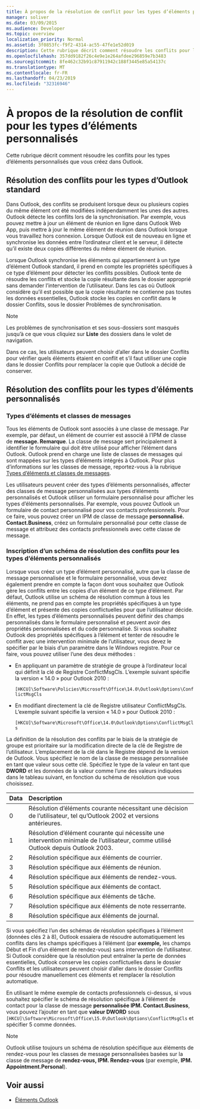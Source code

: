 ```yaml
---
title: À propos de la résolution de conflit pour les types d’éléments personnalisés
manager: soliver
ms.date: 03/09/2015
ms.audience: Developer
ms.topic: overview
localization_priority: Normal
ms.assetid: 3f0853fc-f9f2-4314-ac55-47fe1e52d019
description: Cette rubrique décrit comment résoudre les conflits pour les types d’éléments personnalisés que vous créez dans Outlook.
ms.openlocfilehash: 357dd9182f26c4e9e1e264afdee296859e7b3483
ms.sourcegitcommit: 8fe462c32b91c87911942c188f3445e85a54137c
ms.translationtype: MT
ms.contentlocale: fr-FR
ms.lasthandoff: 04/23/2019
ms.locfileid: "32316946"
---
```

# <a name="about-conflict-resolution-for-custom-item-types"></a>À propos de la résolution de conflit pour les types d’éléments personnalisés

Cette rubrique décrit comment résoudre les conflits pour les types d’éléments personnalisés que vous créez dans Outlook.
  
## <a name="conflict-resolution-for-standard-outlook-item-types"></a>Résolution des conflits pour les types d’Outlook standard

Dans Outlook, des conflits se produisent lorsque deux ou plusieurs copies du même élément ont été modifiées indépendamment les unes des autres. Outlook détecte les conflits lors de la synchronisation. Par exemple, vous pouvez mettre à jour un élément de réunion en ligne dans Outlook Web App, puis mettre à jour le même élément de réunion dans Outlook lorsque vous travaillez hors connexion. Lorsque Outlook est de nouveau en ligne et synchronise les données entre l’ordinateur client et le serveur, il détecte qu’il existe deux copies différentes du même élément de réunion.
  
Lorsque Outlook synchronise les éléments qui appartiennent à un type d’élément Outlook standard, il prend en compte les propriétés spécifiques à ce type d’élément pour détecter les conflits possibles. Outlook tente de résoudre les conflits et stocke la copie résultante dans le dossier approprié sans demander l’intervention de l’utilisateur. Dans les cas où Outlook considère qu’il est possible que la copie résultante ne contienne pas toutes les données essentielles, Outlook stocke les copies en conflit dans le dossier Conflits, sous le dossier Problèmes de synchronisation. 
  
> [!NOTE]
> Les problèmes de synchronisation et ses sous-dossiers sont masqués jusqu’à ce que vous cliquiez sur **Liste** des dossiers dans le volet de navigation. 
  
Dans ce cas, les utilisateurs peuvent choisir d’aller dans le dossier Conflits pour vérifier quels éléments étaient en conflit et s’il faut utiliser une copie dans le dossier Conflits pour remplacer la copie que Outlook a décidé de conserver.
  
## <a name="conflict-resolution-for-custom-item-types"></a>Résolution des conflits pour les types d’éléments personnalisés

### <a name="item-types-and-message-classes"></a>Types d’éléments et classes de messages
  
Tous les éléments de Outlook sont associés à une classe de message. Par exemple, par défaut, un élément de courrier est associé à l’IPM de classe de **message. Remarque**. La classe de message sert principalement à identifier le formulaire qui doit être utilisé pour afficher l’élément dans Outlook. Outlook prend en charge une liste de classes de messages qui sont mappées sur les types d’éléments intégrés à Outlook. Pour plus d’informations sur les classes de message, reportez-vous à la rubrique [Types d’éléments et classes de messages](https://msdn.microsoft.com/library/15b709cc-7486-b6c7-88a3-4a4d8e0ab292%28Office.15%29.aspx). 
  
Les utilisateurs peuvent créer des types d’éléments personnalisés, affecter des classes de message personnalisées aux types d’éléments personnalisés et Outlook utiliser un formulaire personnalisé pour afficher les types d’éléments personnalisés. Par exemple, vous pouvez Outlook un formulaire de contact personnalisé pour vos contacts professionnels. Pour ce faire, vous pouvez créer un IPM de classe de message **personnalisé. Contact.Business**, créez un formulaire personnalisé pour cette classe de message et attribuez des contacts professionnels avec cette classe de message. 
  
### <a name="registering-a-conflict-resolution-scheme-for-custom-item-types"></a>Inscription d’un schéma de résolution des conflits pour les types d’éléments personnalisés
  
Lorsque vous créez un type d’élément personnalisé, autre que la classe de message personnalisée et le formulaire personnalisé, vous devez également prendre en compte la façon dont vous souhaitez que Outlook gère les conflits entre les copies d’un élément de ce type d’élément. Par défaut, Outlook utilise un schéma de résolution commun à tous les éléments, ne prend pas en compte les propriétés spécifiques à un type d’élément et présente des copies conflictuelles pour que l’utilisateur décide. En effet, les types d’éléments personnalisés peuvent définir des champs personnalisés dans le formulaire personnalisé et peuvent avoir des propriétés personnalisées et du code personnalisé. Si vous souhaitez Outlook des propriétés spécifiques à l’élément et tenter de résoudre le conflit avec une intervention minimale de l’utilisateur, vous devez le spécifier par le biais d’un paramètre dans le Windows registre. Pour ce faire, vous pouvez utiliser l’une des deux méthodes : 
  
- En appliquant un paramètre de stratégie de groupe à l’ordinateur local qui définit la clé de Registre ConflictMsgCls. L’exemple suivant spécifie la version « 14.0 » pour Outlook 2010 : 
  
   `[HKCU]\Software\Policies\Microsoft\Office\14.0\Outlook\Options\ConflictMsgCls`
    
- En modifiant directement la clé de Registre utilisateur ConflictMsgCls. L’exemple suivant spécifie la version « 14.0 » pour Outlook 2010 : 
  
   `[HKCU]\Software\Microsoft\Office\14.0\Outlook\Options\ConflictMsgCls`
    
La définition de la résolution des conflits par le biais de la stratégie de groupe est prioritaire sur la modification directe de la clé de Registre de l’utilisateur. L’emplacement de la clé dans le Registre dépend de la version de Outlook. Vous spécifiez le nom de la classe de message personnalisée en tant que valeur sous cette clé. Spécifiez le type de la valeur en tant que **DWORD** et les données de la valeur comme l’une des valeurs indiquées dans le tableau suivant, en fonction du schéma de résolution que vous choisissez. 
  
|Data  | Description  |
|:-----|:-----|
|0  <br/> |Résolution d’éléments courante nécessitant une décision de l’utilisateur, tel qu’Outlook 2002 et versions antérieures.  <br/> |
|1  <br/> |Résolution d’élément courante qui nécessite une intervention minimale de l’utilisateur, comme utilisé Outlook depuis Outlook 2003.  <br/> |
|2  <br/> |Résolution spécifique aux éléments de courrier.  <br/> |
|3  <br/> |Résolution spécifique aux éléments de réunion.  <br/> |
|4   <br/> |Résolution spécifique aux éléments de rendez-vous.  <br/> |
|5   <br/> |Résolution spécifique aux éléments de contact.  <br/> |
|6   <br/> |Résolution spécifique aux éléments de tâche.  <br/> |
|7   <br/> |Résolution spécifique aux éléments de note resserrante.  <br/> |
|8   <br/> |Résolution spécifique aux éléments de journal.  <br/> |
   
Si vous spécifiez l’un des schémas de résolution spécifiques à l’élément (données clés 2 à 8),  Outlook essaiera de résoudre automatiquement les conflits dans les champs spécifiques à l’élément (par **exemple,** les champs Début et Fin d’un élément de rendez-vous) sans intervention de l’utilisateur. Si Outlook considère que la résolution peut entraîner la perte de données essentielles, Outlook conserve les copies conflictuelles dans le dossier Conflits et les utilisateurs peuvent choisir d’aller dans le dossier Conflits pour résoudre manuellement ces éléments et remplacer la résolution automatique. 
  
En utilisant le même exemple de contacts professionnels ci-dessus, si vous souhaitez spécifier le schéma de résolution spécifique à l’élément de contact pour la classe de message **personnalisée IPM. Contact.Business**, vous pouvez l’ajouter en tant que **valeur DWORD** sous  `[HKCU]\Software\Microsoft\Office\15.0\Outlook\Options\ConflictMsgCls` et spécifier 5 comme données. 
  
> [!NOTE]
> Outlook utilise toujours un schéma de résolution spécifique aux éléments de rendez-vous pour les classes de message personnalisées basées sur la classe de message de **rendez-vous, IPM. Rendez-vous** (par exemple, **IPM. Appointment.Personal**). 
  
## <a name="see-also"></a>Voir aussi

- [Éléments Outlook](https://msdn.microsoft.com/library/6ea4babf-facf-4018-ef5a-4a484e55153a%28Office.15%29.aspx)

